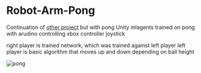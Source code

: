 # Robot-Arm-Pong
Continuation of [other project](github.com/elmojesus/robot-arm) but with pong
Unity mlagents trained on pong with arudino controlling xbox controller joystick

right player is trained network, which was trained against left player
left player is basic algorithm that moves up and down depending on ball height

![pong](pong.gif)
